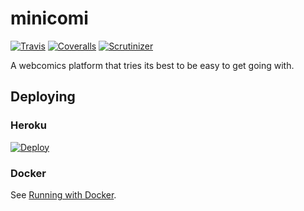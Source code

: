 # minicomi

[![Travis](https://img.shields.io/travis/grampajoe/minicomi.svg)](https://travis-ci.org/grampajoe/minicomi)
[![Coveralls](https://img.shields.io/coveralls/grampajoe/minicomi.svg)](https://coveralls.io/r/grampajoe/minicomi)
[![Scrutinizer](https://img.shields.io/scrutinizer/g/grampajoe/minicomi.svg)](https://scrutinizer-ci.com/g/grampajoe/minicomi/)

A webcomics platform that tries its best to be easy to get going with.

## Deploying

### Heroku

[![Deploy](https://www.herokucdn.com/deploy/button.png)](https://heroku.com/deploy?template=https://github.com/grampajoe/minicomi)

### Docker

See [Running with Docker](docker/README.md).
